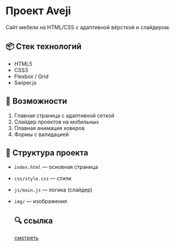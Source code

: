 # Проект Aveji

Сайт мебели на HTML/CSS с адаптивной вёрсткой и слайдером.

## 📦 Стек технологий

- HTML5
- CSS3
- Flexbox / Grid
- Swiper.js

## 🚀 Возможности

1. Главная страница с адаптивной сеткой
2. Слайдер проектов на мобильных
3. Плавная анимация ховеров
4. Формы с валидацией

## 📂 Структура проекта

- `index.html` — основная страница
- `css/style.css` — стили
- `js/main.js` — логика (слайдер)
- `img/` — изображения

  ## 🔍 ссылка
  [смотреть](https://abdurrahman0167.github.io/aveji/ )
